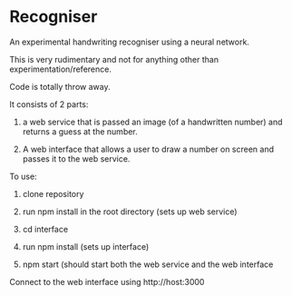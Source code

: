 # Recogniser

An experimental handwriting recogniser using a neural network.

This is very rudimentary and not for anything other than experimentation/reference.

Code is totally throw away.


It consists of 2 parts:

1. a web service that is passed an image (of a handwritten number) and returns a guess at the number.

2. A web interface that allows a user to draw a number on screen and passes it to the web service.

To use:

1. clone repository

2. run npm install in the root directory (sets up web service)

3. cd interface

4. run npm install (sets up interface)

5. npm start (should start both the web service and the web interface

Connect to the web interface using http://host:3000


